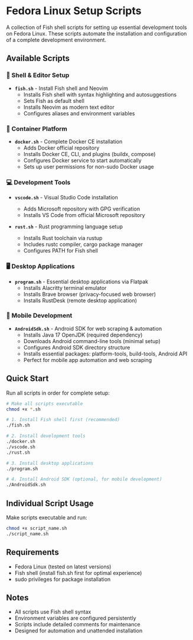 # Fedora Linux Setup Scripts

A collection of Fish shell scripts for setting up essential development tools on Fedora Linux. These scripts automate the installation and configuration of a complete development environment.

## Available Scripts

### 🐚 Shell & Editor Setup
- **`fish.sh`** - Install Fish shell and Neovim
  - Installs Fish shell with syntax highlighting and autosuggestions
  - Sets Fish as default shell
  - Installs Neovim as modern text editor
  - Configures aliases and environment variables

### 🐳 Container Platform
- **`docker.sh`** - Complete Docker CE installation
  - Adds Docker official repository
  - Installs Docker CE, CLI, and plugins (buildx, compose)
  - Configures Docker service to start automatically
  - Sets up user permissions for non-sudo Docker usage

### 💻 Development Tools
- **`vscode.sh`** - Visual Studio Code installation
  - Adds Microsoft repository with GPG verification
  - Installs VS Code from official Microsoft repository

- **`rust.sh`** - Rust programming language setup
  - Installs Rust toolchain via rustup
  - Includes rustc compiler, cargo package manager
  - Configures PATH for Fish shell

### 🖥️ Desktop Applications
- **`program.sh`** - Essential desktop applications via Flatpak
  - Installs Alacritty terminal emulator
  - Installs Brave browser (privacy-focused web browser)
  - Installs RustDesk (remote desktop application)

### 📱 Mobile Development
- **`AndroidSdk.sh`** - Android SDK for web scraping & automation
  - Installs Java 17 OpenJDK (required dependency)
  - Downloads Android command-line tools (minimal setup)
  - Configures Android SDK directory structure
  - Installs essential packages: platform-tools, build-tools, Android API
  - Perfect for mobile app automation and web scraping

## Quick Start

Run all scripts in order for complete setup:
```bash
# Make all scripts executable
chmod +x *.sh

# 1. Install Fish shell first (recommended)
./fish.sh

# 2. Install development tools
./docker.sh
./vscode.sh
./rust.sh

# 3. Install desktop applications
./program.sh

# 4. Install Android SDK (optional, for mobile development)
./AndroidSdk.sh
```

## Individual Script Usage

Make scripts executable and run:
```bash
chmod +x script_name.sh
./script_name.sh
```

## Requirements
- Fedora Linux (tested on latest versions)
- Fish shell (install fish.sh first for optimal experience)
- sudo privileges for package installation

## Notes
- All scripts use Fish shell syntax
- Environment variables are configured persistently
- Scripts include detailed comments for maintenance
- Designed for automation and unattended installation 
